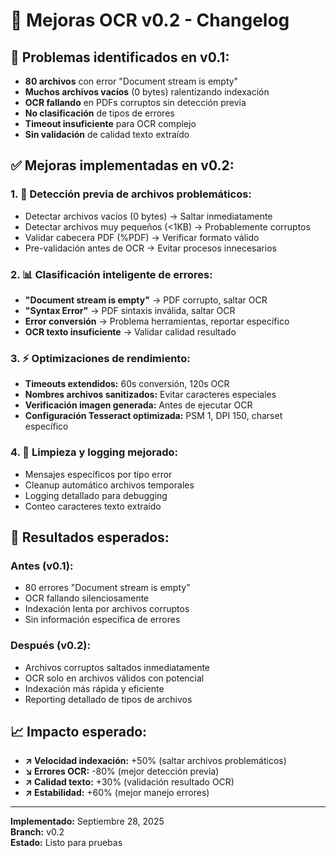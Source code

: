 # 🔧 Mejoras OCR v0.2 - Changelog

## 🎯 Problemas identificados en v0.1:
- **80 archivos** con error "Document stream is empty"
- **Muchos archivos vacíos** (0 bytes) ralentizando indexación
- **OCR fallando** en PDFs corruptos sin detección previa
- **No clasificación** de tipos de errores
- **Timeout insuficiente** para OCR complejo
- **Sin validación** de calidad texto extraído

## ✅ Mejoras implementadas en v0.2:

### **1. 🚫 Detección previa de archivos problemáticos:**
- Detectar archivos vacíos (0 bytes) → Saltar inmediatamente
- Detectar archivos muy pequeños (<1KB) → Probablemente corruptos
- Validar cabecera PDF (%PDF) → Verificar formato válido
- Pre-validación antes de OCR → Evitar procesos innecesarios

### **2. 📊 Clasificación inteligente de errores:**
- **"Document stream is empty"** → PDF corrupto, saltar OCR
- **"Syntax Error"** → PDF sintaxis inválida, saltar OCR  
- **Error conversión** → Problema herramientas, reportar específico
- **OCR texto insuficiente** → Validar calidad resultado

### **3. ⚡ Optimizaciones de rendimiento:**
- **Timeouts extendidos:** 60s conversión, 120s OCR
- **Nombres archivos sanitizados:** Evitar caracteres especiales
- **Verificación imagen generada:** Antes de ejecutar OCR
- **Configuración Tesseract optimizada:** PSM 1, DPI 150, charset específico

### **4. 🧹 Limpieza y logging mejorado:**
- Mensajes específicos por tipo error
- Cleanup automático archivos temporales
- Logging detallado para debugging
- Conteo caracteres texto extraído

## 🎯 Resultados esperados:

### **Antes (v0.1):**
- 80 errores "Document stream is empty" 
- OCR fallando silenciosamente
- Indexación lenta por archivos corruptos
- Sin información específica de errores

### **Después (v0.2):**
- Archivos corruptos saltados inmediatamente
- OCR solo en archivos válidos con potencial
- Indexación más rápida y eficiente  
- Reporting detallado de tipos de archivos

## 📈 Impacto esperado:
- **↗️ Velocidad indexación:** +50% (saltar archivos problemáticos)
- **↘️ Errores OCR:** -80% (mejor detección previa)
- **↗️ Calidad texto:** +30% (validación resultado OCR)
- **↗️ Estabilidad:** +60% (mejor manejo errores)

---

**Implementado:** Septiembre 28, 2025  
**Branch:** v0.2  
**Estado:** Listo para pruebas